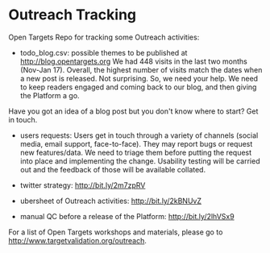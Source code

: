 # Outreach Tracking

Open Targets Repo for tracking some Outreach activities:

- todo_blog.csv: possible themes to be published at http://blog.opentargets.org
We had 448 visits in the last two months (Nov-Jan 17).
Overall, the highest number of visits match the dates when a new post is released. Not surprising.
So, we need your help. We need to keep readers engaged and coming back to our blog, and then giving the Platform a go.

Have you got an idea of a blog post but you don't know where to start? Get in touch.

- users requests:
Users get in touch through a variety of channels (social media, email support, face-to-face). They may report bugs or request new features/data. We need to triage them before putting the request into place and implementing the change. Usability testing will be carried out and the feedback of those will be available collated.

- twitter strategy:
http://bit.ly/2m7zpRV

- ubersheet of Outreach activities:
http://bit.ly/2kBNUvZ

- manual QC before a release of the Platform:
http://bit.ly/2lhVSx9

For a list of Open Targets workshops and materials, please go to http://www.targetvalidation.org/outreach.
